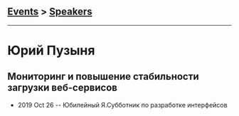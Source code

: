 ## [Events](../README.md) > [Speakers](../speakers.md)
---

# Юрий Пузыня

## Мониторинг и повышение стабильности загрузки веб-сервисов
- 2019 Oct 26 -- Юбилейный Я.Субботник по разработке интерфейсов    
